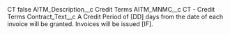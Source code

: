 <?xml version="1.0" encoding="UTF-8"?>
<CustomMetadata xmlns="http://soap.sforce.com/2006/04/metadata" xmlns:xsi="http://www.w3.org/2001/XMLSchema-instance" xmlns:xsd="http://www.w3.org/2001/XMLSchema">
    <label>CT</label>
    <protected>false</protected>
    <values>
        <field>AITM_Description__c</field>
        <value xsi:type="xsd:string">Credit Terms</value>
    </values>
    <values>
        <field>AITM_MNMC__c</field>
        <value xsi:type="xsd:string">CT - Credit Terms</value>
    </values>
    <values>
        <field>Contract_Text__c</field>
        <value xsi:type="xsd:string">A Credit Period of [DD] days from the date of each invoice will be granted. Invoices will be issued [IF].</value>
    </values>
</CustomMetadata>
